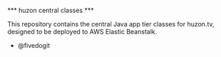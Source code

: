 *** huzon central classes ***

This repository contains the central Java app tier classes for huzon.tv, designed to be deployed to AWS Elastic Beanstalk.

- @fivedogit